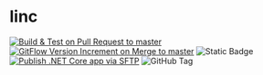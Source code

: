 # linc

[![Build & Test on Pull Request to master](https://github.com/panayot-zhi/linc/actions/workflows/build.yml/badge.svg)](https://github.com/panayot-zhi/linc/actions/workflows/build.yml)  
[![GitFlow Version Increment on Merge to master](https://github.com/panayot-zhi/linc/actions/workflows/version.yml/badge.svg)](https://github.com/panayot-zhi/linc/actions/workflows/version.yml)
![Static Badge](https://img.shields.io/badge/latest-v.1.21.41-blue)  
[![Publish .NET Core app via SFTP](https://github.com/panayot-zhi/linc/actions/workflows/publish.yml/badge.svg)](https://github.com/panayot-zhi/linc/actions/workflows/publish.yml)
![GitHub Tag](https://img.shields.io/github/v/tag/panayot-zhi/linc?label=version)  
